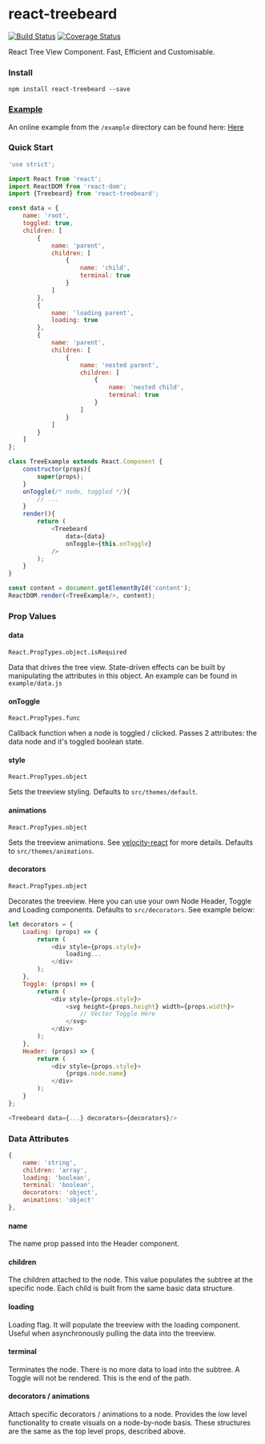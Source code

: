# react-treebeard

[![Build Status](https://travis-ci.org/alexcurtis/react-treebeard.svg?branch=master)](https://travis-ci.org/alexcurtis/react-treebeard) [![Coverage Status](https://coveralls.io/repos/alexcurtis/react-treebeard/badge.svg?branch=master&service=github)](https://coveralls.io/github/alexcurtis/react-treebeard?branch=master)

React Tree View Component. Fast, Efficient and Customisable.

### Install

```
npm install react-treebeard --save
```

### [Example](http://alexcurtis.github.io/react-treebeard/)

An online example from the `/example` directory can be found here: [Here](http://alexcurtis.github.io/react-treebeard/)

### Quick Start
```javascript
'use strict';

import React from 'react';
import ReactDOM from 'react-dom';
import {Treebeard} from 'react-treebeard';

const data = {
    name: 'root',
    toggled: true,
    children: [
        {
            name: 'parent',
            children: [
                {
                    name: 'child',
                    terminal: true
                }
            ]
        },
        {
            name: 'loading parent',
            loading: true
        },
        {
            name: 'parent',
            children: [
                {
                    name: 'nested parent',
                    children: [
                        {
                            name: 'nested child',
                            terminal: true
                        }
                    ]
                }
            ]
        }
    ]
};

class TreeExample extends React.Component {
    constructor(props){
        super(props);
    }
    onToggle(/* node, toggled */){
        // ...
    }
    render(){
        return (
            <Treebeard
                data={data}
                onToggle={this.onToggle}
            />
        );
    }
}

const content = document.getElementById('content');
ReactDOM.render(<TreeExample/>, content);
```

### Prop Values

#### data
`React.PropTypes.object.isRequired`

Data that drives the tree view. State-driven effects can be built by manipulating the attributes in this object. An example can be found in `example/data.js`

#### onToggle
`React.PropTypes.func`

Callback function when a node is toggled / clicked. Passes 2 attributes: the data node and it's toggled boolean state.

#### style
`React.PropTypes.object`

Sets the treeview styling. Defaults to `src/themes/default`.

#### animations
`React.PropTypes.object`

Sets the treeview animations. See [velocity-react](https://github.com/twitter-fabric/velocity-react) for more details. Defaults to `src/themes/animations`.

#### decorators
`React.PropTypes.object`

Decorates the treeview. Here you can use your own Node Header, Toggle and Loading components. Defaults to `src/decorators`. See example below:

```javascript
let decorators = {
    Loading: (props) => {
        return (
            <div style={props.style}>
                loading...
            </div>
        );
    },
    Toggle: (props) => {
        return (
            <div style={props.style}>
                <svg height={props.height} width={props.width}>
                    // Vector Toggle Here
                </svg>
            </div>
        );
    },
    Header: (props) => {
        return (
            <div style={props.style}>
                {props.node.name}
            </div>
        );
    }
};

<Treebeard data={...} decorators={decorators}/>
```

### Data Attributes

```javascript
{
    name: 'string',
    children: 'array',
    loading: 'boolean',
    terminal: 'boolean',
    decorators: 'object',
    animations: 'object'
},
```
#### name
The name prop passed into the Header component.

#### children
The children attached to the node. This value populates the subtree at the specific node. Each child is built from the same basic data structure.

#### loading
Loading flag. It will populate the treeview with the loading component. Useful when asynchronously pulling the data into the treeview.

#### terminal
Terminates the node. There is no more data to load into the subtree. A Toggle will not be rendered. This is the end of the path.

#### decorators / animations
Attach specific decorators / animations to a node. Provides the low level functionality to create visuals on a node-by-node basis. These structures are the same as the top level props, described above.
